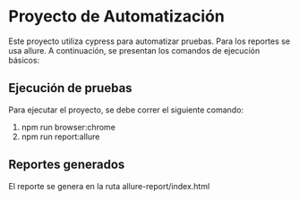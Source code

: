 # Proyecto de Automatización

Este proyecto utiliza cypress para automatizar pruebas. Para los reportes se usa allure. A continuación, se presentan los comandos de ejecución básicos:

## Ejecución de pruebas

Para ejecutar el proyecto, se debe correr el siguiente comando:

1. npm run browser:chrome
2. npm run report:allure


## Reportes generados

El reporte se genera en la ruta allure-report/index.html